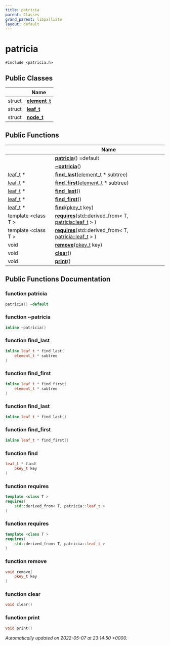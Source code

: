 ```yaml
---
title: patricia
parent: Classes
grand_parent: libpalliate
layout: default
---
```


# patricia






`#include <patricia.h>`

## Public Classes

|                | Name           |
| -------------- | -------------- |
| struct | **[element_t](/libpalliate/generated/Classes/structpatricia_1_1element__t)**  |
| struct | **[leaf_t](/libpalliate/generated/Classes/structpatricia_1_1leaf__t)**  |
| struct | **[node_t](/libpalliate/generated/Classes/structpatricia_1_1node__t)**  |

## Public Functions

|                | Name           |
| -------------- | -------------- |
| | **[patricia](/libpalliate/generated/Classes/classpatricia#function-patricia)**() =default |
| | **[~patricia](/libpalliate/generated/Classes/classpatricia#function-~patricia)**() |
| [leaf_t](/libpalliate/generated/Classes/structpatricia_1_1leaf__t) * | **[find_last](/libpalliate/generated/Classes/classpatricia#function-find-last)**([element_t](/libpalliate/generated/Classes/structpatricia_1_1element__t) * subtree) |
| [leaf_t](/libpalliate/generated/Classes/structpatricia_1_1leaf__t) * | **[find_first](/libpalliate/generated/Classes/classpatricia#function-find-first)**([element_t](/libpalliate/generated/Classes/structpatricia_1_1element__t) * subtree) |
| [leaf_t](/libpalliate/generated/Classes/structpatricia_1_1leaf__t) * | **[find_last](/libpalliate/generated/Classes/classpatricia#function-find-last)**() |
| [leaf_t](/libpalliate/generated/Classes/structpatricia_1_1leaf__t) * | **[find_first](/libpalliate/generated/Classes/classpatricia#function-find-first)**() |
| [leaf_t](/libpalliate/generated/Classes/structpatricia_1_1leaf__t) * | **[find](/libpalliate/generated/Classes/classpatricia#function-find)**([pkey_t](/libpalliate/generated/Files/patricia_8h#using-pkey-t) key) |
| template <class T \> <br>| **[requires](/libpalliate/generated/Classes/classpatricia#function-requires)**(std::derived_from< T, [patricia::leaf_t](/libpalliate/generated/Classes/structpatricia_1_1leaf__t) > ) |
| template <class T \> <br>| **[requires](/libpalliate/generated/Classes/classpatricia#function-requires)**(std::derived_from< T, [patricia::leaf_t](/libpalliate/generated/Classes/structpatricia_1_1leaf__t) > ) |
| void | **[remove](/libpalliate/generated/Classes/classpatricia#function-remove)**([pkey_t](/libpalliate/generated/Files/patricia_8h#using-pkey-t) key) |
| void | **[clear](/libpalliate/generated/Classes/classpatricia#function-clear)**() |
| void | **[print](/libpalliate/generated/Classes/classpatricia#function-print)**() |

## Public Functions Documentation

### function patricia

```cpp
patricia() =default
```


### function ~patricia

```cpp
inline ~patricia()
```


### function find_last

```cpp
inline leaf_t * find_last(
    element_t * subtree
)
```


### function find_first

```cpp
inline leaf_t * find_first(
    element_t * subtree
)
```


### function find_last

```cpp
inline leaf_t * find_last()
```


### function find_first

```cpp
inline leaf_t * find_first()
```


### function find

```cpp
leaf_t * find(
    pkey_t key
)
```


### function requires

```cpp
template <class T >
requires(
    std::derived_from< T, patricia::leaf_t > 
)
```


### function requires

```cpp
template <class T >
requires(
    std::derived_from< T, patricia::leaf_t > 
)
```


### function remove

```cpp
void remove(
    pkey_t key
)
```


### function clear

```cpp
void clear()
```


### function print

```cpp
void print()
```



_Automatically updated on 2022-05-07 at 23:14:50 +0000._